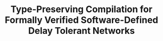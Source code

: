 ---
title: Type-Preserving Compilation for Formally Verified Software-Defined Delay Tolerant Networks
authors: Jan-Paul Ramos-Dávila
type: Poster
category: presentation
conf: CORNELL
in: "Cornell Undergraduate Research Board"
year: Fall Forum 2024
month: 
dates: 
pages:
---